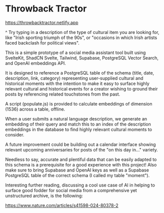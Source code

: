 # Throwback Tractor

https://throwbacktractor.netlify.app

^ Try typing in a description of the type of cultural item you are looking for, like "Irish sporting triumph of the 90s", or "occasions in which Irish artists faced backclash for political views".

This is a simple prototype of a social media assistant tool built using SvelteKit, ShadCN Svelte, Tailwind, Supabase, PostgreSQL Vector Search, and OpenAI embeddings API.

It is designed to reference a PostgreSQL table of the schema (title, date, description, link, category) representing user-supplied cultural and historical moments with the intention to make it easy to surface highly relevant cultural and historical events for a creator wishing to ground their posts by referencing related touchstones from the past.

A script (populate.js) is provided to calculate embeddings of dimension (1536) across a table, offline.

When a user submits a natural language description, we generate an embedding of their query and match this to an index of the description embeddings in the database to find highly relevant cultural moments to consider.

A future improvement could be building out a calendar interface showing relevant upcoming anniversaries for posts of the "on this day in..." variety.

Needless to say, accurate and plentiful data that can be easily adapted to this schema is a prerequisite for a good experience with this project! Also make sure to bring Supabase and OpenAI keys as well as a Supabase PostgreSQL table of the correct schema (I called my table "moment").

Interesting further reading, discussing a cool use case of AI in helping to surface good fodder for social media from a comprehensive yet unstructured archive, is the following:

https://www.nature.com/articles/s41598-024-80378-2
